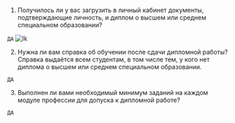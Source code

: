 1. Получилось ли у вас загрузить в личный кабинет документы, подтверждающие личность, и диплом о высшем или среднем специальном образовании?

```ДА```
![lk](screenshoots/1.png)

2. Нужна ли вам справка об обучении после сдачи дипломной работы? Справка выдаётся всем студентам, в том числе тем, у кого нет диплома о высшем или среднем специальном образовании.

```ДА```

3. Выполнен ли вами необходимый минимум заданий на каждом модуле профессии для допуска к дипломной работе?

```ДА```